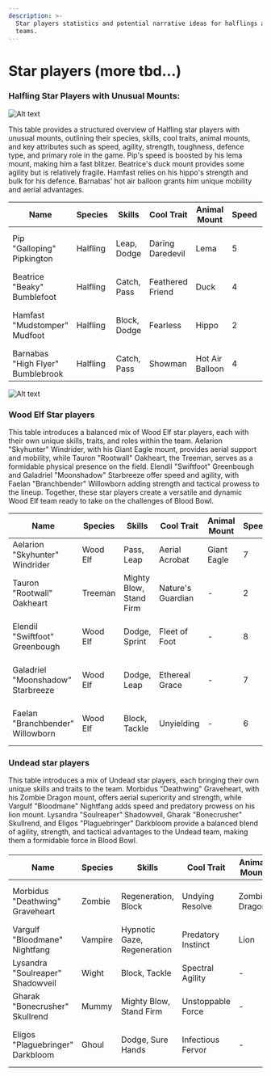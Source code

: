 ```yaml
---
description: >-
  Star players statistics and potential narrative ideas for halflings and undead
  teams.
---
```


# Star players (more tbd…)

### Halfling Star Players with Unusual Mounts:

![Alt text](../Images/balloon\_rider.jpeg)

This table provides a structured overview of Halfling star players with unusual mounts, outlining their species, skills, cool traits, animal mounts, and key attributes such as speed, agility, strength, toughness, defence type, and primary role in the game. Pip's speed is boosted by his lema mount, making him a fast blitzer. Beatrice's duck mount provides some agility but is relatively fragile. Hamfast relies on his hippo's strength and bulk for his defence. Barnabas' hot air balloon grants him unique mobility and aerial advantages.

<table><thead><tr><th width="167">Name</th><th>Species</th><th width="91">Skills</th><th width="133">Cool Trait</th><th>Animal Mount</th><th>Speed</th><th>Agility</th><th>Strength</th><th>Toughness</th><th>Defense Type</th><th>Primary Role</th></tr></thead><tbody><tr><td>Pip "Galloping" Pipkington</td><td>Halfling</td><td>Leap, Dodge</td><td>Daring Daredevil</td><td>Lema</td><td>5</td><td>4</td><td>3</td><td>3</td><td>Evasive (dodges and mount speed)</td><td>Blitzer</td></tr><tr><td>Beatrice "Beaky" Bumblefoot</td><td>Halfling</td><td>Catch, Pass</td><td>Feathered Friend</td><td>Duck</td><td>4</td><td>5</td><td>2</td><td>2</td><td>Balanced (agility and mount)</td><td>Catcher</td></tr><tr><td>Hamfast "Mudstomper" Mudfoot</td><td>Halfling</td><td>Block, Dodge</td><td>Fearless</td><td>Hippo</td><td>2</td><td>2</td><td>5</td><td>5</td><td>Strength-based (hippo assistance)</td><td>Lineman</td></tr><tr><td>Barnabas "High Flyer" Bumblebrook</td><td>Halfling</td><td>Catch, Pass</td><td>Showman</td><td>Hot Air Balloon</td><td>4</td><td>4</td><td>3</td><td>2</td><td>Evasive (mobility and height)</td><td>Catcher</td></tr></tbody></table>



![Alt text](../Images/Rabit\_rider.webp)

### Wood Elf Star players

This table introduces a balanced mix of Wood Elf star players, each with their own unique skills, traits, and roles within the team. Aelarion "Skyhunter" Windrider, with his Giant Eagle mount, provides aerial support and mobility, while Tauron "Rootwall" Oakheart, the Treeman, serves as a formidable physical presence on the field. Elendil "Swiftfoot" Greenbough and Galadriel "Moonshadow" Starbreeze offer speed and agility, with Faelan "Branchbender" Willowborn adding strength and tactical prowess to the lineup. Together, these star players create a versatile and dynamic Wood Elf team ready to take on the challenges of Blood Bowl.

<table><thead><tr><th width="317">Name</th><th>Species</th><th width="139">Skills</th><th width="137">Cool Trait</th><th>Animal Mount</th><th>Speed</th><th>Agility</th><th>Strength</th><th>Toughness</th><th>Defense Type</th><th>Primary Role</th></tr></thead><tbody><tr><td>Aelarion "Skyhunter" Windrider</td><td>Wood Elf</td><td>Pass, Leap</td><td>Aerial Acrobat</td><td>Giant Eagle</td><td>7</td><td>5</td><td>3</td><td>3</td><td>Evasive (aerial mobility)</td><td>Thrower</td></tr><tr><td>Tauron "Rootwall" Oakheart</td><td>Treeman</td><td>Mighty Blow, Stand Firm</td><td>Nature's Guardian</td><td>-</td><td>2</td><td>1</td><td>6</td><td>9</td><td>Immovable (physical presence)</td><td>Lineman</td></tr><tr><td>Elendil "Swiftfoot" Greenbough</td><td>Wood Elf</td><td>Dodge, Sprint</td><td>Fleet of Foot</td><td>-</td><td>8</td><td>4</td><td>2</td><td>2</td><td>Evasive (speed and agility)</td><td>Catcher</td></tr><tr><td>Galadriel "Moonshadow" Starbreeze</td><td>Wood Elf</td><td>Dodge, Leap</td><td>Ethereal Grace</td><td>-</td><td>7</td><td>5</td><td>3</td><td>3</td><td>Evasive (agility and stealth)</td><td>Blitzer</td></tr><tr><td>Faelan "Branchbender" Willowborn</td><td>Wood Elf</td><td>Block, Tackle</td><td>Unyielding</td><td>-</td><td>6</td><td>4</td><td>3</td><td>3</td><td>Balanced (strength and agility)</td><td>Blitzer</td></tr></tbody></table>



### Undead star players

This table introduces a mix of Undead star players, each bringing their own unique skills and traits to the team. Morbidus "Deathwing" Graveheart, with his Zombie Dragon mount, offers aerial superiority and strength, while Vargulf "Bloodmane" Nightfang adds speed and predatory prowess on his lion mount. Lysandra "Soulreaper" Shadowveil, Gharak "Bonecrusher" Skullrend, and Eligos "Plaguebringer" Darkbloom provide a balanced blend of agility, strength, and tactical advantages to the Undead team, making them a formidable force in Blood Bowl.

####

<table><thead><tr><th width="172">Name</th><th>Species</th><th width="152">Skills</th><th>Cool Trait</th><th>Animal Mount</th><th>Speed</th><th>Agility</th><th>Strength</th><th>Toughness</th><th>Defense Type</th><th>Primary Role</th></tr></thead><tbody><tr><td>Morbidus "Deathwing" Graveheart</td><td>Zombie</td><td>Regeneration, Block</td><td>Undying Resolve</td><td>Zombie Dragon</td><td>6</td><td>3</td><td>4</td><td>4</td><td>Strength-based (dragon's might)</td><td>Blitzer</td></tr><tr><td>Vargulf "Bloodmane" Nightfang</td><td>Vampire</td><td>Hypnotic Gaze, Regeneration</td><td>Predatory Instinct</td><td>Lion</td><td>7</td><td>4</td><td>4</td><td>4</td><td>Balanced (speed and strength)</td><td>Blitzer</td></tr><tr><td>Lysandra "Soulreaper" Shadowveil</td><td>Wight</td><td>Block, Tackle</td><td>Spectral Agility</td><td>-</td><td>6</td><td>4</td><td>3</td><td>8</td><td>Evasive (agility and resilience)</td><td>Lineman</td></tr><tr><td>Gharak "Bonecrusher" Skullrend</td><td>Mummy</td><td>Mighty Blow, Stand Firm</td><td>Unstoppable Force</td><td>-</td><td>3</td><td>1</td><td>5</td><td>9</td><td>Immovable (physical dominance)</td><td>Lineman</td></tr><tr><td>Eligos "Plaguebringer" Darkbloom</td><td>Ghoul</td><td>Dodge, Sure Hands</td><td>Infectious Fervor</td><td>-</td><td>7</td><td>3</td><td>3</td><td>7</td><td>Evasive (speed and ball handling)</td><td>Catcher</td></tr></tbody></table>


